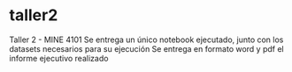# taller2
 Taller 2 - MINE 4101
 Se entrega un único notebook ejecutado, junto con los datasets necesarios para su ejecución
 Se entrega en formato word y pdf el informe ejecutivo realizado
